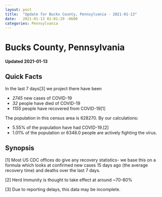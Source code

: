 ```yaml
---
layout: post
title:  "Update for Bucks County, Pennsylvania - 2021-01-13"
date:   2021-01-13 01:01:29 -0600
categories: Pennsylvania
---
```


# Bucks County, Pennsylvania
#### Updated 2021-01-13

## Quick Facts

In the last 7 days[3] we project there have been
- *2745* new cases of COVID-19
- *32* people have died of COVID-19
- *1155* people have recovered from COVID-19[1]

The population in this census area is 628270. By our calculations:
- 5.55% of the population have had COVID-19.[2]
- 1.01% of the population or 6348.0 people are actively fighting the virus.

## Synopsis




[1] Most US CDC offices do give any recovery statistics- we base this on a formula which looks at confirmed new cases
15 days ago (the average recovery time) and deaths over the last 7 days.

[2] Herd Immunity is thought to take effect at around ~70-80%

[3] Due to reporting delays, this data may be incomplete.
 
    